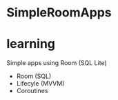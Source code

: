 # SimpleRoomApps
# learning

Simple apps using Room (SQL Lite)
  - Room (SQL)
  - Lifecyle (MVVM)
  - Coroutines


